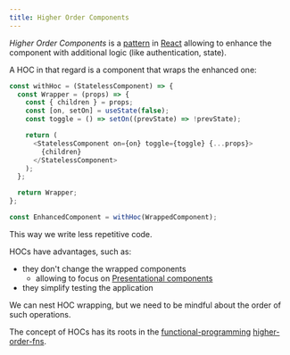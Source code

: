 ```yaml
---
title: Higher Order Components
---
```


_Higher Order Components_ is a [pattern](/pattern) in [React](/development/react/_index) allowing to enhance the component with additional logic (like authentication, state).

A HOC in that regard is a component that wraps the enhanced one:

```js
const withHoc = (StatelessComponent) => {
  const Wrapper = (props) => {
    const { children } = props;
    const [on, setOn] = useState(false);
    const toggle = () => setOn((prevState) => !prevState);

    return (
      <StatelessComponent on={on} toggle={toggle} {...props}>
        {children}
      </StatelessComponent>
    );
  };

  return Wrapper;
};

const EnhancedComponent = withHoc(WrappedComponent);
```

This way we write less repetitive code.

HOCs have advantages, such as:

- they don't change the wrapped components
  - allowing to focus on [Presentational components](/knowledge/React/containers-vs-presentation-components.md)
- they simplify testing the application

We can nest HOC wrapping, but we need to be mindful about the order of such operations.

The concept of HOCs has its roots in the [functional-programming](/functional-programming) [higher-order-fns](/higher-order-fns).

